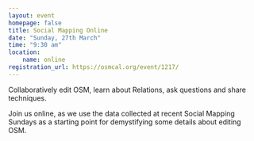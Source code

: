 ```yaml
---
layout: event
homepage: false
title: Social Mapping Online
date: "Sunday, 27th March"
time: "9:30 am"
location:
    name: online
registration_url: https://osmcal.org/event/1217/
---
```

Collaboratively edit OSM, learn about Relations, ask questions and share techniques.

Join us online, as we use the data collected at recent Social Mapping Sundays as a starting point for demystifying some details about editing OSM.

